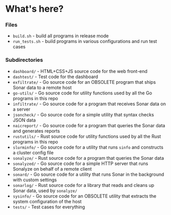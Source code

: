 # What's here?

### Files

* `build.sh` - build all programs in release mode
* `run_tests.sh` - build programs in various configurations and run test cases

### Subdirectories

* `dashboard/` - HTML+CSS+JS source code for the web front-end
* `dashtest/` - Test code for the dashboard
* `exfiltrate/` - Go source code for an OBSOLETE program that ships Sonar data to a remote host
* `go-utils/` - Go source code for utility functions used by all the Go programs in this repo
* `infiltrate/` - Go source code for a program that receives Sonar data on a server
* `jsoncheck/` - Go source code for a simple utility that syntax checks JSON data
* `naicreport/` - Go source code for a program that queries the Sonar data and generates reports
* `rustutils/` - Rust source code for utility functions used by all the Rust programs in this repo
* `slurminfo/` - Go source code for a utility that runs `sinfo` and constructs a cluster config file
* `sonalyze/` - Rust source code for a program that queries the Sonar data
* `sonalyzed/` - Go source code for a simple HTTP server that runs Sonalyze on behalf of a remote client
* `sonard/` - Go source code for a utility that runs Sonar in the background with custom settings
* `sonarlog/` - Rust source code for a library that reads and cleans up Sonar data, used by `sonalyze/`
* `sysinfo/` - Go source code for an OBSOLETE utility that extracts the system configuration of the host
* `tests/` - Test cases for everything
